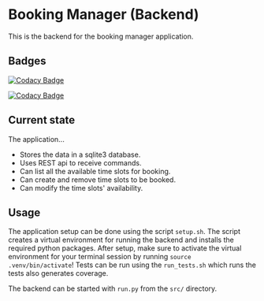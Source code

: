 # Booking Manager (Backend)

This is the backend for the booking manager application.

## Badges

[![Codacy Badge](https://app.codacy.com/project/badge/Grade/0d806f0450e04ce490226d4212914cee)](https://app.codacy.com/gh/gulyasgergely902/bookingmanager-backend/dashboard?utm_source=gh&utm_medium=referral&utm_content=&utm_campaign=Badge_grade)

[![Codacy Badge](https://app.codacy.com/project/badge/Coverage/0d806f0450e04ce490226d4212914cee)](https://app.codacy.com/gh/gulyasgergely902/bookingmanager-backend/dashboard?utm_source=gh&utm_medium=referral&utm_content=&utm_campaign=Badge_coverage)

## Current state

The application...

- Stores the data in a sqlite3 database.
- Uses REST api to receive commands.
- Can list all the available time slots for booking.
- Can create and remove time slots to be booked.
- Can modify the time slots' availability.

## Usage

The application setup can be done using the script `setup.sh`.
The script creates a virtual environment for running the backend and installs the required python packages.
After setup, make sure to activate the virtual environment for your terminal session by running `source .venv/bin/activate`!
Tests can be run using the `run_tests.sh` which runs the tests also generates coverage.

The backend can be started with `run.py` from the `src/` directory.
